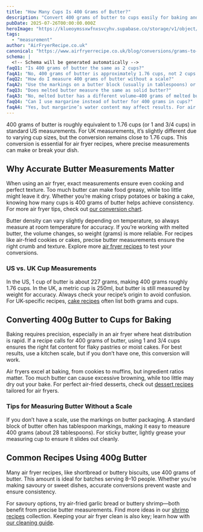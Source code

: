 ```yaml
---
title: "How Many Cups Is 400 Grams of Butter?"
description: "Convert 400 grams of butter to cups easily for baking and air frying. Get precise measurements for perfect recipes every time."
pubDate: 2025-07-26T00:00:00.000Z
heroImage: "https://klueoymssxwfnxsvcyhv.supabase.co/storage/v1/object/public/Shmucket/how-many-cups-is-400-grams-of-butter.webp"
tags:
  - "measurement"
author: "AirFryerRecipe.co.uk"
canonical: "https://www.airfryerrecipe.co.uk/blog/conversions/grams-to-cups/how-many-cups-is-400-grams-of-butter"
schema: |
  <!-- Schema will be generated automatically -->
faqQ1: "Is 400 grams of butter the same as 2 cups?"
faqA1: "No, 400 grams of butter is approximately 1.76 cups, not 2 cups. A full 2 cups would be about 454 grams. For air fryer recipes, this small difference can affect texture and browning, so precise measurements are best."
faqQ2: "How do I measure 400 grams of butter without a scale?"
faqA2: "Use the markings on a butter block (usually in tablespoons) or pack softened butter into a measuring cup. 400 grams equals about 28 tablespoons or 1 and 3/4 cups. For sticky butter, grease the cup lightly for easy release."
faqQ3: "Does melted butter measure the same as solid butter?"
faqA3: "No, melted butter has a different volume—400 grams of melted butter fills more space than solid butter. Always measure butter by weight (grams) for accuracy, especially in air fryer recipes where consistency matters."
faqQ4: "Can I use margarine instead of butter for 400 grams in cups?"
faqA4: "Yes, but margarine’s water content may affect results. For air frying, butter’s fat content ensures crispiness, so substitutions might alter texture. If substituting, use the same cup measurement (1.76 cups) but expect slight differences."
---
```

<p>400 grams of butter is roughly equivalent to 1.76 cups (or 1 and 3/4 cups) in standard US measurements. For UK measurements, it’s slightly different due to varying cup sizes, but the conversion remains close to 1.76 cups. This conversion is essential for air fryer recipes, where precise measurements can make or break your dish.</p>  

<h2>Why Accurate Butter Measurements Matter</h2>  
<p>When using an air fryer, exact measurements ensure even cooking and perfect texture. Too much butter can make food greasy, while too little might leave it dry. Whether you’re making crispy potatoes or baking a cake, knowing how many cups is 400 grams of butter helps achieve consistency. For more air fryer tips, check out <a href=https://www.airfryerrecipe.co.uk/air-fryer-conversion-chart>our conversion chart</a>.</p>  

<p>Butter density can vary slightly depending on temperature, so always measure at room temperature for accuracy. If you’re working with melted butter, the volume changes, so weight (grams) is more reliable. For recipes like air-fried cookies or cakes, precise butter measurements ensure the right crumb and texture. Explore more <a href=https://www.airfryerrecipe.co.uk/recipes>air fryer recipes</a> to test your conversions.</p>  

<h3>US vs. UK Cup Measurements</h3>  
<p>In the US, 1 cup of butter is about 227 grams, making 400 grams roughly 1.76 cups. In the UK, a metric cup is 250ml, but butter is still measured by weight for accuracy. Always check your recipe’s origin to avoid confusion. For UK-specific recipes, <a href=https://www.airfryerrecipe.co.uk/recipe-category/cakes>cake recipes</a> often list both grams and cups.</p>  

<h2>Converting 400g Butter to Cups for Baking</h2>  
<p>Baking requires precision, especially in an air fryer where heat distribution is rapid. If a recipe calls for 400 grams of butter, using 1 and 3/4 cups ensures the right fat content for flaky pastries or moist cakes. For best results, use a kitchen scale, but if you don’t have one, this conversion will work.</p>  

<p>Air fryers excel at baking, from cookies to muffins, but ingredient ratios matter. Too much butter can cause excessive browning, while too little may dry out your bake. For perfect air-fried desserts, check out <a href=https://www.airfryerrecipe.co.uk/recipe-category/dessert>dessert recipes</a> tailored for air fryers.</p>  

<h3>Tips for Measuring Butter Without a Scale</h3>  
<p>If you don’t have a scale, use the markings on butter packaging. A standard block of butter often has tablespoon markings, making it easy to measure 400 grams (about 28 tablespoons). For sticky butter, lightly grease your measuring cup to ensure it slides out cleanly.</p>  

<h2>Common Recipes Using 400g Butter</h2>  
<p>Many air fryer recipes, like shortbread or buttery biscuits, use 400 grams of butter. This amount is ideal for batches serving 8–10 people. Whether you’re making savoury or sweet dishes, accurate conversions prevent waste and ensure consistency.</p>  

<p>For savoury options, try air-fried garlic bread or buttery shrimp—both benefit from precise butter measurements. Find more ideas in our <a href=https://www.airfryerrecipe.co.uk/recipe-category/shrimp>shrimp recipes</a> collection. Keeping your air fryer clean is also key; learn how with <a href=https://www.airfryerrecipe.co.uk/air-fryer-cleaner>our cleaning guide</a>.</p>
